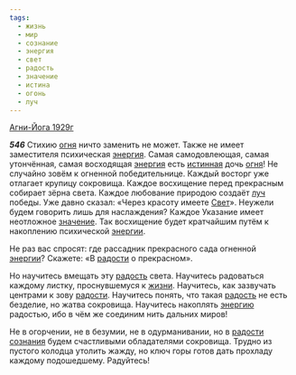 ```yaml
---
tags:
  - жизнь
  - мир
  - сознание
  - энергия
  - свет
  - радость
  - значение
  - истина
  - огонь
  - луч
---
```


[Агни-Йога 1929г](/agni/1929)

___546___
Стихию [огня](/tag/#огонь) ничто заменить не может. Также не имеет заместителя психическая [энергия](/tag/#энергия). Самая самодовлеющая, самая утончённая, самая восходящая [энергия](/tag/#энергия) есть [истинная](/tag/#истина) дочь [огня](/tag/#огонь)! Не случайно зовём к огненной победительнице. Каждый восторг уже отлагает крупицу сокровища. Каждое восхищение перед прекрасным собирает зёрна света. Каждое любование природою создаёт [луч](/tag/#луч) победы. Уже давно сказал: «Через красоту имеете [Свет](/tag/#свет)». Неужели будем говорить лишь для наслаждения? Каждое Указание имеет неотложное [значение](/tag/#значение). Так восхищение будет кратчайшим путём к накоплению психической [энергии](/tag/#энергия).   

Не раз вас спросят: где рассадник прекрасного сада огненной [энергии](/tag/#энергия)? Скажете: «В [радости](/tag/#[радость](/tag/#радость)) о прекрасном».   

Но научитесь вмещать эту [радость](/tag/#радость) света. Научитесь радоваться каждому листку, проснувшемуся к [жизни](/tag/#жизнь). Научитесь, как зазвучать центрами к зову [радости](/tag/#[радость](/tag/#радость)). Научитесь понять, что такая [радость](/tag/#радость) не есть безделие, но жатва сокровища. Научитесь накоплять [энергию](/tag/#энергия) радостью, ибо в чём же соединим нить дальних миров!   

Не в огорчении, не в безумии, не в одурманивании, но в [радости](/tag/#[радость](/tag/#радость)) [сознания](/tag/#сознание) будем счастливыми обладателями сокровища. Трудно из пустого колодца утолить жажду, но ключ горы готов дать прохладу каждому подошедшему. Радуйтесь!